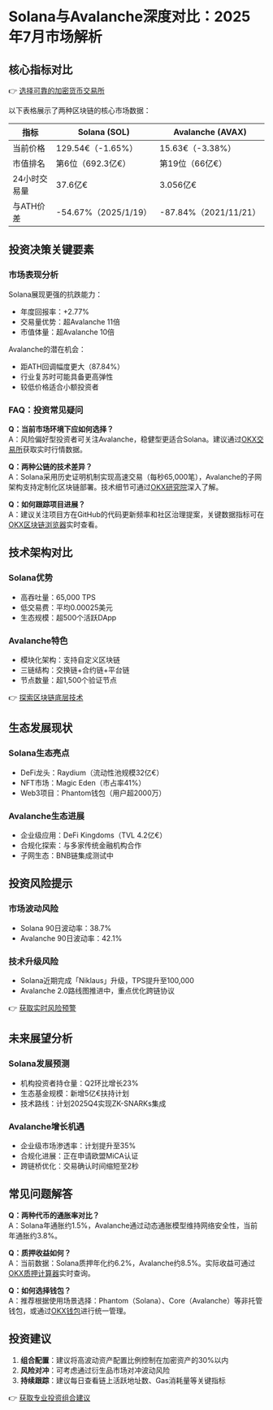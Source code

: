 # Solana与Avalanche深度对比：2025年7月市场解析

## 核心指标对比

👉 [选择可靠的加密货币交易所](https://bit.ly/okx_welcome)

以下表格展示了两种区块链的核心市场数据：

| 指标            | Solana (SOL)        | Avalanche (AVAX)     |
|-----------------|---------------------|----------------------|
| 当前价格        | 129.54€（-1.65%）  | 15.63€（-3.38%）     |
| 市值排名        | 第6位（692.3亿€）  | 第19位（66亿€）      |
| 24小时交易量    | 37.6亿€             | 3.056亿€             |
| 与ATH价差       | -54.67%（2025/1/19）| -87.84%（2021/11/21）|

## 投资决策关键要素

### 市场表现分析
Solana展现更强的抗跌能力：
- 年度回报率：+2.77%
- 交易量优势：超Avalanche 11倍
- 市值体量：超Avalanche 10倍

Avalanche的潜在机会：
- 距ATH回调幅度更大（87.84%）
- 行业复苏时可能具备更高弹性
- 较低价格适合小额投资者

### FAQ：投资常见疑问

**Q：当前市场环境下应如何选择？**  
A：风险偏好型投资者可关注Avalanche，稳健型更适合Solana。建议通过[OKX交易所](https://bit.ly/okx_welcome)获取实时行情数据。

**Q：两种公链的技术差异？**  
A：Solana采用历史证明机制实现高速交易（每秒65,000笔），Avalanche的子网架构支持定制化区块链部署。技术细节可通过[OKX研究院](https://bit.ly/okx_welcome)深入了解。

**Q：如何跟踪项目进展？**  
A：建议关注项目方在GitHub的代码更新频率和社区治理提案，关键数据指标可在[OKX区块链浏览器](https://bit.ly/okx_welcome)实时查看。

## 技术架构对比

### Solana优势
- 高吞吐量：65,000 TPS
- 低交易费：平均0.00025美元
- 生态规模：超500个活跃DApp

### Avalanche特色
- 模块化架构：支持自定义区块链
- 三链结构：交换链+合约链+平台链
- 节点数量：超1,500个验证节点

👉 [探索区块链底层技术](https://bit.ly/okx_welcome)

## 生态发展现状

### Solana生态亮点
- DeFi龙头：Raydium（流动性池规模32亿€）
- NFT市场：Magic Eden（市占率41%）
- Web3项目：Phantom钱包（用户超2000万）

### Avalanche生态进展
- 企业级应用：DeFi Kingdoms（TVL 4.2亿€）
- 合规化探索：与多家传统金融机构合作
- 子网生态：BNB链集成测试中

## 投资风险提示

### 市场波动风险
- Solana 90日波动率：38.7%
- Avalanche 90日波动率：42.1%

### 技术升级风险
- Solana近期完成「Niklaus」升级，TPS提升至100,000
- Avalanche 2.0路线图推进中，重点优化跨链协议

👉 [获取实时风险预警](https://bit.ly/okx_welcome)

## 未来展望分析

### Solana发展预测
- 机构投资者持仓量：Q2环比增长23%
- 生态基金规模：新增5亿€扶持计划
- 技术路线：计划2025Q4实现ZK-SNARKs集成

### Avalanche增长机遇
- 企业级市场渗透率：计划提升至35%
- 合规化进展：正在申请欧盟MiCA认证
- 跨链桥优化：交易确认时间缩短至2秒

## 常见问题解答

**Q：两种代币的通胀率对比？**  
A：Solana年通胀约1.5%，Avalanche通过动态通胀模型维持网络安全性，当前年通胀约3.8%。

**Q：质押收益如何？**  
A：当前数据：Solana质押年化约6.2%，Avalanche约8.5%。实际收益可通过[OKX质押计算器](https://bit.ly/okx_welcome)实时查询。

**Q：如何选择钱包？**  
A：推荐根据使用场景选择：Phantom（Solana）、Core（Avalanche）等非托管钱包，或通过[OKX钱包](https://bit.ly/okx_welcome)进行统一管理。

## 投资建议

1. **组合配置**：建议将高波动资产配置比例控制在加密资产的30%以内
2. **风险对冲**：可考虑通过衍生品市场对冲波动风险
3. **持续跟踪**：建议每日查看链上活跃地址数、Gas消耗量等关键指标

👉 [获取专业投资组合建议](https://bit.ly/okx_welcome)